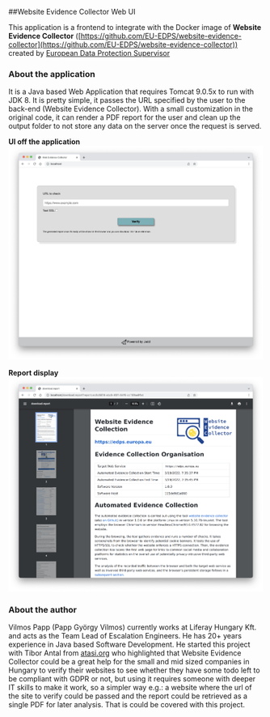 ##Website Evidence Collector Web UI

This application is a frontend to integrate with the Docker image of **Website Evidence Collector** ([https://github.com/EU-EDPS/website-evidence-collector](https://github.com/EU-EDPS/website-evidence-collector)) created by [European Data Protection Supervisor](https://edps.europa.eu/)

### About the application

It is a Java based Web Application that requires Tomcat 9.0.5x to run with JDK 8. It is pretty simple, it passes the URL specified by the user to the back-end (Website Evidence Collector). With a small customization in the original code, it can render a PDF report for the user and clean up the output folder to not store any data on the server once the request is served.

**UI off the application**
![Web UI](./images/web-ui.png)

**Report display**
![Report display](./images/report.png)

### About the author

Vilmos Papp (Papp György Vilmos) currently works at Liferay Hungary Kft. and acts as the Team Lead of Escalation Engineers. He has 20+ years experience in Java based Software Development. He started this project with Tibor Antal from [atasi.org](https://atasi.org) who highlighted that Website Evidence Collector could be a great help for the small and mid sized companies in Hungary to verify their websites to see whether they have some todo left to be compliant with GDPR or not, but using it requires someone with deeper IT skills to make it work, so a simpler way e.g.: a website where the url of the site to verify could be passed and the report could be retrieved as a single PDF for later analysis. That is could be covered with this project.




